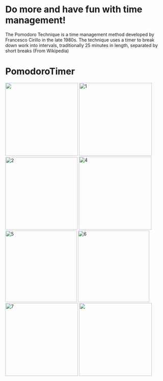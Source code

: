 # Do more and have fun with time management!
The Pomodoro Technique is a time management method developed by Francesco Cirillo in the late 1980s. The technique uses a timer to break down work into intervals, traditionally 25 minutes in length, separated by short breaks (From Wikipedia)


# PomodoroTimer
<img src="https://user-images.githubusercontent.com/69189012/96273552-c1dc0180-0fcf-11eb-9b45-637199209b6b.png" width="228">
<img width="228" alt="1" src="https://user-images.githubusercontent.com/69189012/97093732-ceef9500-164e-11eb-82f1-f9ae599f24d8.PNG"> 
<img width="227" alt="2" src="https://user-images.githubusercontent.com/69189012/97093766-20981f80-164f-11eb-9769-a50a240d10c7.PNG">
<img width="228" alt="4" src="https://user-images.githubusercontent.com/69189012/97093780-31489580-164f-11eb-9552-0970106305bc.PNG">
<img width="224" alt="5" src="https://user-images.githubusercontent.com/69189012/97093787-3efe1b00-164f-11eb-8b97-5e567bf779a1.PNG">
<img width="224" alt="6" src="https://user-images.githubusercontent.com/69189012/97093791-4b827380-164f-11eb-96a7-e092810e8c91.PNG">
<img width="228" alt="7" src="https://user-images.githubusercontent.com/69189012/97093798-56d59f00-164f-11eb-847e-09564f5891dd.PNG">
<img src="https://user-images.githubusercontent.com/69189012/96273675-e637de00-0fcf-11eb-8936-c256a9d8ab08.png" width="228">

